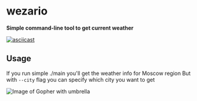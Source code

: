 
# wezario

**Simple command-line tool to get current weather** 

[![asciicast](https://asciinema.org/a/7ZRUc8GnvQFU1QG4JxDMHAtbj.svg)](https://asciinema.org/a/7ZRUc8GnvQFU1QG4JxDMHAtbj)

## Usage

If you run simple ./main you'll get the weather info for Moscow region
But with `--city` flag you can specify which city you want to get

  ![Image of Gopher with umbrella](https://phillipsoft.com/images/posts/alexa-golang/umbrella.svg)
